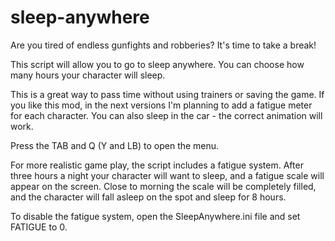 # sleep-anywhere

Are you tired of endless gunfights and robberies? It's time to take a break!

This script will allow you to go to sleep anywhere. You can choose how many hours your character will sleep.

This is a great way to pass time without using trainers or saving the game. If you like this mod, in the next versions I'm planning to add a fatigue meter for each character. You can also sleep in the car - the correct animation will work.

Press the TAB and Q (Y and LB) to open the menu.

For more realistic game play, the script includes a fatigue system. After three hours a night your character will want to sleep, and a fatigue scale will appear on the screen. Close to morning the scale will be completely filled, and the character will fall asleep on the spot and sleep for 8 hours.

To disable the fatigue system, open the SleepAnywhere.ini file and set FATIGUE to 0. 

